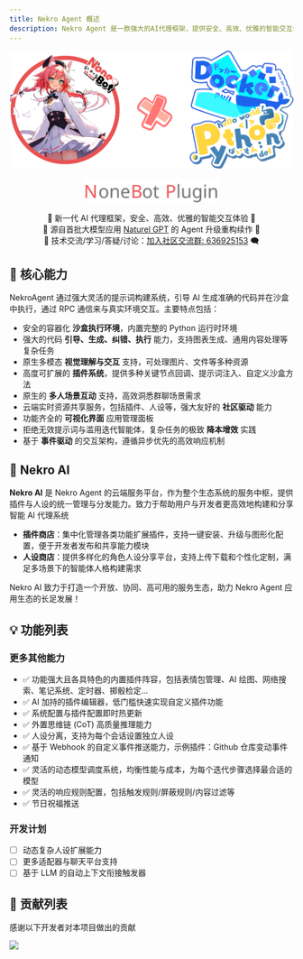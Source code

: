 ```yaml
---
title: Nekro Agent 概述
description: Nekro Agent 是一款强大的AI代理框架，提供安全、高效、优雅的智能交互体验，支持沙盒环境执行代码、多模态视觉交互及高度可扩展的插件系统
---
```


<div align="center">
  <img src="/assets/NA_logo.png" width="1024" alt="NekroAgentLogo">
  <p><img src="/assets/NoneBotPlugin.svg" width="240" alt="NoneBotPluginText"></p>
</div>

<div align="center">
  🎉 新一代 AI 代理框架，安全、高效、优雅的智能交互体验 🎉<br/>
  🚅 源自首批大模型应用 <a href="https://github.com/KroMiose/nonebot_plugin_naturel_gpt"> Naturel GPT</a> 的 Agent 升级重构续作 🌈<br/>
  💬 技术交流/学习/答疑/讨论：<a href="https://jq.qq.com/?_wv=1027&k=71t9iCT7">加入社区交流群: 636925153</a> 🗨️
</div>

## 🚀 核心能力

NekroAgent 通过强大灵活的提示词构建系统，引导 AI 生成准确的代码并在沙盒中执行，通过 RPC 通信来与真实环境交互。主要特点包括：

- 安全的容器化 **沙盒执行环境**，内置完整的 Python 运行时环境
- 强大的代码 **引导、生成、纠错、执行** 能力，支持图表生成、通用内容处理等复杂任务
- 原生多模态 **视觉理解与交互** 支持，可处理图片、文件等多种资源
- 高度可扩展的 **插件系统**，提供多种关键节点回调、提示词注入、自定义沙盒方法
- 原生的 **多人场景互动** 支持，高效洞悉群聊场景需求
- 云端实时资源共享服务，包括插件、人设等，强大友好的 **社区驱动** 能力
- 功能齐全的 **可视化界面** 应用管理面板
- 拒绝无效提示词与滥用迭代智能体，复杂任务的极致 **降本增效** 实践
- 基于 **事件驱动** 的交互架构，遵循异步优先的高效响应机制

## 🌟 Nekro AI

**Nekro AI** 是 Nekro Agent 的云端服务平台，作为整个生态系统的服务中枢，提供插件与人设的统一管理与分发能力。致力于帮助用户与开发者更高效地构建和分享智能 AI 代理系统

- **插件商店**：集中化管理各类功能扩展插件，支持一键安装、升级与图形化配置，便于开发者发布和共享能力模块
- **人设商店**：提供多样化的角色人设分享平台，支持上传下载和个性化定制，满足多场景下的智能体人格构建需求

Nekro AI 致力于打造一个开放、协同、高可用的服务生态，助力 Nekro Agent 应用生态的长足发展！

## 💡 功能列表

### 更多其他能力

- ✅ 功能强大且各具特色的内置插件阵容，包括表情包管理、AI 绘图、网络搜索、笔记系统、定时器、掷骰检定...
- ✅ AI 加持的插件编辑器，低门槛快速实现自定义插件功能
- ✅ 系统配置与插件配置即时热更新
- ✅ 外置思维链 (CoT) 高质量推理能力
- ✅ 人设分离，支持为每个会话设置独立人设
- ✅ 基于 Webhook 的自定义事件推送能力，示例插件：Github 仓库变动事件通知
- ✅ 灵活的动态模型调度系统，均衡性能与成本，为每个迭代步骤选择最合适的模型
- ✅ 灵活的响应规则配置，包括触发规则/屏蔽规则/内容过滤等
- ✅ 节日祝福推送

### 开发计划

- [ ] 动态复杂人设扩展能力
- [ ] 更多适配器与聊天平台支持
- [ ] 基于 LLM 的自动上下文衔接触发器

## 🤝 贡献列表

感谢以下开发者对本项目做出的贡献

<a href="https://github.com/KroMiose/nekro-agent/graphs/contributors">
  <img src="https://contrib.rocks/image?repo=KroMiose/nekro-agent&max=1000" />
</a>
